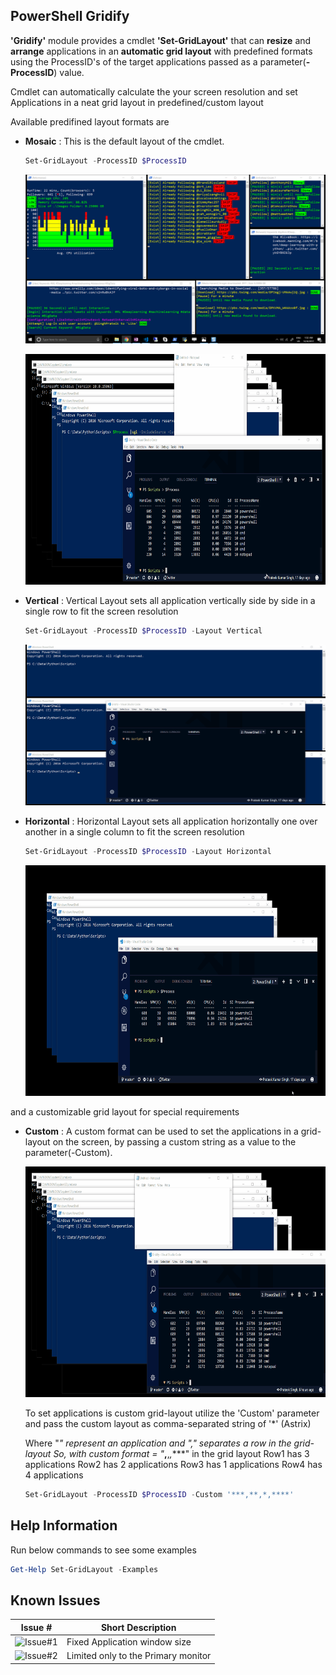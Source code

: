 PowerShell Gridify
-

**'Gridify'** module provides a cmdlet **'Set-GridLayout'** that can **resize** and **arrange** applications in an **automatic grid layout** with predefined formats using the ProcessID's of the target applications passed as a parameter(**-ProcessID**) value.

Cmdlet can automatically calculate the your screen resolution and set Applications in a neat grid layout in predefined/custom layout

Available predifined layout formats are

* **Mosaic** : This is the default layout of the cmdlet.

    ```PowerShell
    Set-GridLayout -ProcessID $ProcessID
    ```

    ![](https://raw.githubusercontent.com/PrateekKumarSingh/Gridify/master/Images/GridLayout.png)

    <img src="https://raw.githubusercontent.com/PrateekKumarSingh/Gridify/master/Images/Mosaic.gif" height="369" width="680" >

* **Vertical** : Vertical Layout sets all application vertically side by side in a single row to fit the screen resolution

    ```PowerShell
    Set-GridLayout -ProcessID $ProcessID -Layout Vertical
    ```

    <img src="https://raw.githubusercontent.com/PrateekKumarSingh/Gridify/master/Images/Vertical.gif">

* **Horizontal** : Horizontal Layout sets all application horizontally one over another in a single column to fit the screen resolution

    ```PowerShell
    Set-GridLayout -ProcessID $ProcessID -Layout Horizontal
    ```
    <img src="https://raw.githubusercontent.com/PrateekKumarSingh/Gridify/master/Images/Horizontal.gif" height="369" width="680" >

and a customizable grid layout for special requirements

* **Custom** : A custom format can  be used to set the applications in a grid-layout on the screen, by passing a custom string as a value to the parameter(-Custom).

    <img src="https://raw.githubusercontent.com/PrateekKumarSingh/Gridify/master/Images/CustomMosaic.gif" height="369" width="680" >

    To set applications is custom grid-layout utilize the 'Custom' parameter and pass the custom layout as comma-separated string of '*' (Astrix)

    Where "*" represent an application and "," separates a row in the grid-layout
    So, with custom format = "***,**,*,****" in the grid layout
        Row1 has 3 applications
        Row2 has 2 applications
        Row3 has 1 applications
        Row4 has 4 applications

    ```PowerShell
    Set-GridLayout -ProcessID $ProcessID -Custom '***,**,*,****'
    ```


Help Information
-
Run below commands to see some examples
```PowerShell
Get-Help Set-GridLayout -Examples
```


Known Issues
-

Issue # | Short Description
---------|----------
![Issue#1](https://github.com/PrateekKumarSingh/Gridify/issues/1) | Fixed Application window size
![Issue#2](https://github.com/PrateekKumarSingh/Gridify/issues/2) | Limited only to the Primary monitor
